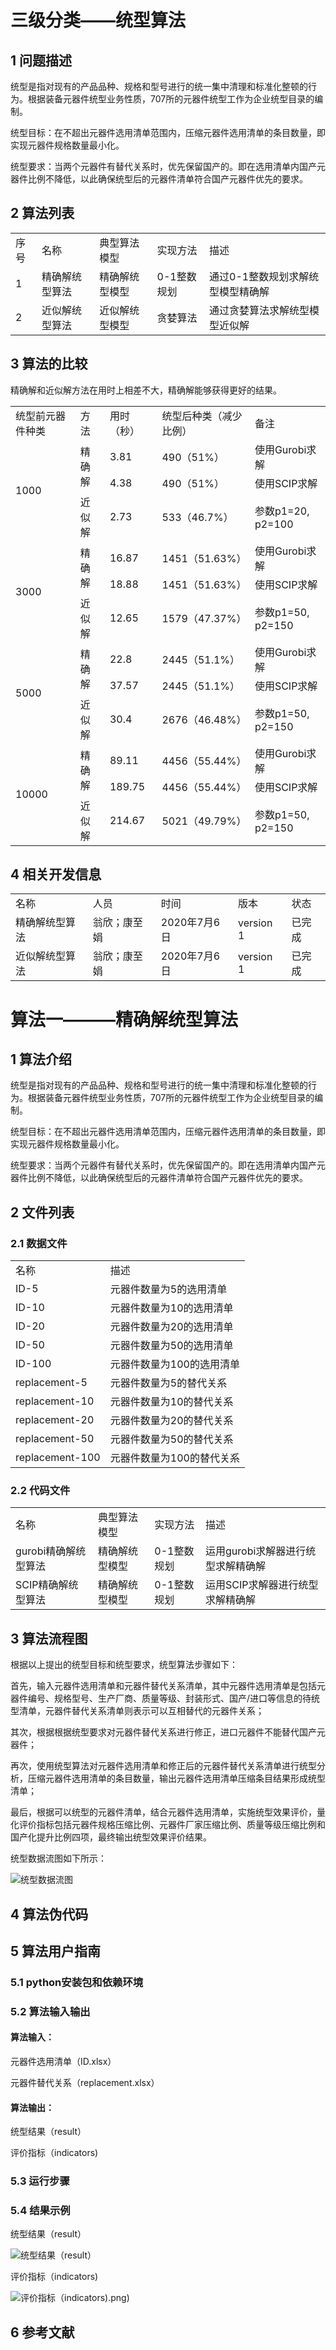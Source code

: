 # **三级分类——统型算法**

## **1 问题描述**
统型是指对现有的产品品种、规格和型号进行的统一集中清理和标准化整顿的行为。根据装备元器件统型业务性质，707所的元器件统型工作为企业统型目录的编制。

统型目标：在不超出元器件选用清单范围内，压缩元器件选用清单的条目数量，即实现元器件规格数量最小化。

统型要求：当两个元器件有替代关系时，优先保留国产的。即在选用清单内国产元器件比例不降低，以此确保统型后的元器件清单符合国产元器件优先的要求。

## **2 算法列表**
<table>
   <tr>
      <td>序号</td>
      <td>名称</td>
      <td>典型算法模型</td>
      <td>实现方法</td>
      <td>描述</td>
   </tr>
   <tr>
      <td>1</td>
      <td>精确解统型算法</td>
      <td>精确解统型模型</td>
      <td>0-1整数规划</td>
      <td>通过0-1整数规划求解统型模型精确解</td>
   </tr>
   <tr>
      <td>2</td>
      <td>近似解统型算法</td>
      <td>近似解统型模型</td>
      <td>贪婪算法</td>
      <td>通过贪婪算法求解统型模型近似解</td>
   </tr>
</table>


## **3 算法的比较**
精确解和近似解方法在用时上相差不大，精确解能够获得更好的结果。

<table>
   <tr>
      <td>统型前元器件种类</td>
      <td>方法</td>
      <td>用时（秒）</td>
      <td>统型后种类（减少比例）</td>
      <td>备注</td>
   </tr>
   <tr>
      <td rowspan="3">1000</td>
      <td rowspan="2">精确解</td>
      <td>3.81</td>
      <td>490（51%）</td>
      <td>使用Gurobi求解</td>
   </tr>
   <tr>
      <td>4.38</td>
      <td>490（51%）</td>
      <td>使用SCIP求解</td>
   </tr>
   <tr>
      <td>近似解</td>
      <td>2.73</td>
      <td>533（46.7%）</td>
      <td>参数p1=20, p2=100</td>
   </tr>
   <tr>
      <td rowspan="3">3000</td>
      <td rowspan="2">精确解</td>
      <td>16.87</td>
      <td>1451（51.63%）</td>
      <td>使用Gurobi求解</td>
   </tr>
   <tr>
      <td>18.88</td>
      <td>1451（51.63%）</td>
      <td>使用SCIP求解</td>
   </tr>
   <tr>
      <td>近似解</td>
      <td>12.65</td>
      <td>1579（47.37%）</td>
      <td>参数p1=50, p2=150</td>
   </tr>
   <tr>
      <td rowspan="3">5000</td>
      <td rowspan="2">精确解</td>
      <td>22.8</td>
      <td>2445（51.1%）</td>
      <td>使用Gurobi求解</td>
   </tr>
   <tr>
      <td>37.57</td>
      <td>2445（51.1%）</td>
      <td>使用SCIP求解</td>
   </tr>
   <tr>
      <td>近似解</td>
      <td>30.4</td>
      <td>2676（46.48%）</td>
      <td>参数p1=50, p2=150</td>
   </tr>
   <tr>
      <td rowspan="3">10000</td>
      <td rowspan="2">精确解</td>
      <td>89.11</td>
      <td>4456（55.44%）</td>
      <td>使用Gurobi求解</td>
   </tr>
   <tr>
      <td>189.75</td>
      <td>4456（55.44%）</td>
      <td>使用SCIP求解</td>
   </tr>
   <tr>
      <td>近似解</td>
      <td>214.67</td>
      <td>5021（49.79%）</td>
      <td>参数p1=50, p2=150</td>
   </tr>
</table>

## **4 相关开发信息**
<table>
   <tr>
      <td>名称</td>
      <td>人员</td>
      <td>时间</td>
      <td>版本</td>
      <td>状态</td>
   </tr>
   <tr>
      <td>精确解统型算法</td>
      <td>翁欣；康至娟</td>
      <td>2020年7月6日</td>
      <td>version 1</td>
      <td>已完成</td>
   </tr>
   <tr>
      <td>近似解统型算法</td>
      <td>翁欣；康至娟</td>
      <td>2020年7月6日</td>
      <td>version 1</td>
      <td>已完成</td>
   </tr>
</table>






# **算法一———精确解统型算法**

## **1 算法介绍**
统型是指对现有的产品品种、规格和型号进行的统一集中清理和标准化整顿的行为。根据装备元器件统型业务性质，707所的元器件统型工作为企业统型目录的编制。

统型目标：在不超出元器件选用清单范围内，压缩元器件选用清单的条目数量，即实现元器件规格数量最小化。

统型要求：当两个元器件有替代关系时，优先保留国产的。即在选用清单内国产元器件比例不降低，以此确保统型后的元器件清单符合国产元器件优先的要求。

## **2 文件列表**
### 2.1 数据文件
<table>
   <tr>
      <td>名称</td>
      <td>描述</td>
   </tr>
   <tr>
      <td>ID-5</td>
      <td>元器件数量为5的选用清单</td>
   </tr>
   <tr>
      <td>ID-10</td>
      <td>元器件数量为10的选用清单</td>
   </tr>
   <tr>
      <td>ID-20</td>
      <td>元器件数量为20的选用清单</td>
   </tr>
   <tr>
      <td>ID-50</td>
      <td>元器件数量为50的选用清单</td>
   </tr>
   <tr>
      <td>ID-100</td>
      <td>元器件数量为100的选用清单</td>
   </tr>
   <tr>
      <td>replacement-5</td>
      <td>元器件数量为5的替代关系</td>
   </tr>
   <tr>
      <td>replacement-10</td>
      <td>元器件数量为10的替代关系</td>
   </tr>
   <tr>
      <td>replacement-20</td>
      <td>元器件数量为20的替代关系</td>
   </tr>
   <tr>
      <td>replacement-50</td>
      <td>元器件数量为50的替代关系</td>
   </tr>
   <tr>
      <td>replacement-100</td>
      <td>元器件数量为100的替代关系</td>
   </tr>
</table>

### 2.2 代码文件
<table>
   <tr>
      <td>名称</td>
      <td>典型算法模型</td>
      <td>实现方法</td>
      <td>描述</td>
   </tr>
   <tr>
      <td>gurobi精确解统型算法</td>
      <td>精确解统型模型</td>
      <td>0-1整数规划</td>
      <td>运用gurobi求解器进行统型求解精确解</td>
   </tr>
   <tr>
      <td>SCIP精确解统型算法</td>
      <td>精确解统型模型</td>
      <td>0-1整数规划</td>
      <td>运用SCIP求解器进行统型求解精确解</td>
   </tr>
</table>


## **3 算法流程图**
根据以上提出的统型目标和统型要求，统型算法步骤如下：

首先，输入元器件选用清单和元器件替代关系清单，其中元器件选用清单是包括元器件编号、规格型号、生产厂商、质量等级、封装形式、国产/进口等信息的待统型清单，元器件替代关系清单则表示可以互相替代的元器件关系；

其次，根据根据统型要求对元器件替代关系进行修正，进口元器件不能替代国产元器件；

再次，使用统型算法对元器件选用清单和修正后的元器件替代关系清单进行统型分析，压缩元器件选用清单的条目数量，输出元器件选用清单压缩条目结果形成统型清单；

最后，根据可以统型的元器件清单，结合元器件选用清单，实施统型效果评价，量化评价指标包括元器件规格压缩比例、元器件厂家压缩比例、质量等级压缩比例和国产化提升比例四项，最终输出统型效果评价结果。

统型数据流图如下所示：

![统型数据流图](/统型数据流图.png)

## **4 算法伪代码**



## **5 算法用户指南**
### 5.1 python安装包和依赖环境

### 5.2 算法输入输出
#### 算法输入：
元器件选用清单（ID.xlsx）

元器件替代关系（replacement.xlsx）

#### 算法输出：
统型结果（result）

评价指标（indicators)

### 5.3 运行步骤


### 5.4 结果示例
统型结果（result）

![统型结果（result）](/统型结果（result）.png)

评价指标（indicators)

![评价指标（indicators)](/评价指标（indicators).png)


## **6 参考文献**



